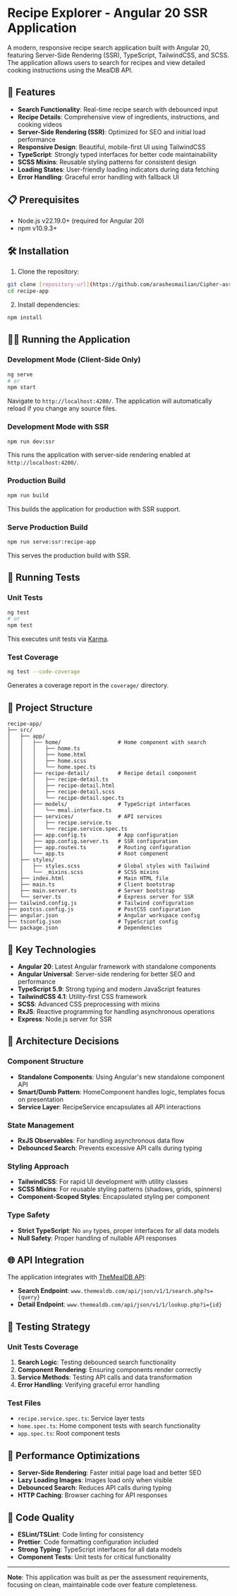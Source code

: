 # Recipe Explorer - Angular 20 SSR Application

A modern, responsive recipe search application built with Angular 20, featuring Server-Side Rendering (SSR), TypeScript, TailwindCSS, and SCSS. The application allows users to search for recipes and view detailed cooking instructions using the MealDB API.

## 🚀 Features

- **Search Functionality**: Real-time recipe search with debounced input
- **Recipe Details**: Comprehensive view of ingredients, instructions, and cooking videos
- **Server-Side Rendering (SSR)**: Optimized for SEO and initial load performance
- **Responsive Design**: Beautiful, mobile-first UI using TailwindCSS
- **TypeScript**: Strongly typed interfaces for better code maintainability
- **SCSS Mixins**: Reusable styling patterns for consistent design
- **Loading States**: User-friendly loading indicators during data fetching
- **Error Handling**: Graceful error handling with fallback UI

## 📋 Prerequisites

- Node.js v22.19.0+ (required for Angular 20)
- npm v10.9.3+

## 🛠️ Installation

1. Clone the repository:

```bash
git clone [repository-url](https://github.com/arashesmailian/Cipher-assessment)
cd recipe-app
```

2. Install dependencies:

```bash
npm install
```

## 🏃‍♂️ Running the Application

### Development Mode (Client-Side Only)

```bash
ng serve
# or
npm start
```

Navigate to `http://localhost:4200/`. The application will automatically reload if you change any source files.

### Development Mode with SSR

```bash
npm run dev:ssr
```

This runs the application with server-side rendering enabled at `http://localhost:4200/`.

### Production Build

```bash
npm run build
```

This builds the application for production with SSR support.

### Serve Production Build

```bash
npm run serve:ssr:recipe-app
```

This serves the production build with SSR.

## 🧪 Running Tests

### Unit Tests

```bash
ng test
# or
npm test
```

This executes unit tests via [Karma](https://karma-runner.github.io).

### Test Coverage

```bash
ng test --code-coverage
```

Generates a coverage report in the `coverage/` directory.

## 📁 Project Structure

```
recipe-app/
├── src/
│   ├── app/
│   │   ├── home/                  # Home component with search
│   │   │   ├── home.ts
│   │   │   ├── home.html
│   │   │   ├── home.scss
│   │   │   └── home.spec.ts
│   │   ├── recipe-detail/         # Recipe detail component
│   │   │   ├── recipe-detail.ts
│   │   │   ├── recipe-detail.html
│   │   │   ├── recipe-detail.scss
│   │   │   └── recipe-detail.spec.ts
│   │   ├── models/                # TypeScript interfaces
│   │   │   └── meal.interface.ts
│   │   ├── services/              # API services
│   │   │   ├── recipe.service.ts
│   │   │   └── recipe.service.spec.ts
│   │   ├── app.config.ts          # App configuration
│   │   ├── app.config.server.ts   # SSR configuration
│   │   ├── app.routes.ts          # Routing configuration
│   │   └── app.ts                 # Root component
│   ├── styles/
│   │   ├── styles.scss            # Global styles with Tailwind
│   │   └── _mixins.scss           # SCSS mixins
│   ├── index.html                 # Main HTML file
│   ├── main.ts                    # Client bootstrap
│   ├── main.server.ts             # Server bootstrap
│   └── server.ts                  # Express server for SSR
├── tailwind.config.js             # Tailwind configuration
├── postcss.config.js              # PostCSS configuration
├── angular.json                   # Angular workspace config
├── tsconfig.json                  # TypeScript config
└── package.json                   # Dependencies
```

## 🎨 Key Technologies

- **Angular 20**: Latest Angular framework with standalone components
- **Angular Universal**: Server-side rendering for better SEO and performance
- **TypeScript 5.9**: Strong typing and modern JavaScript features
- **TailwindCSS 4.1**: Utility-first CSS framework
- **SCSS**: Advanced CSS preprocessing with mixins
- **RxJS**: Reactive programming for handling asynchronous operations
- **Express**: Node.js server for SSR

## 🔧 Architecture Decisions

### Component Structure

- **Standalone Components**: Using Angular's new standalone component API
- **Smart/Dumb Pattern**: HomeComponent handles logic, templates focus on presentation
- **Service Layer**: RecipeService encapsulates all API interactions

### State Management

- **RxJS Observables**: For handling asynchronous data flow
- **Debounced Search**: Prevents excessive API calls during typing

### Styling Approach

- **TailwindCSS**: For rapid UI development with utility classes
- **SCSS Mixins**: For reusable styling patterns (shadows, grids, spinners)
- **Component-Scoped Styles**: Encapsulated styling per component

### Type Safety

- **Strict TypeScript**: No `any` types, proper interfaces for all data models
- **Null Safety**: Proper handling of nullable API responses

## 🌐 API Integration

The application integrates with [TheMealDB API](https://www.themealdb.com/api.php):

- **Search Endpoint**: `www.themealdb.com/api/json/v1/1/search.php?s={query}`
- **Detail Endpoint**: `www.themealdb.com/api/json/v1/1/lookup.php?i={id}`

## 🧪 Testing Strategy

### Unit Tests Coverage

1. **Search Logic**: Testing debounced search functionality
2. **Component Rendering**: Ensuring components render correctly
3. **Service Methods**: Testing API calls and data transformation
4. **Error Handling**: Verifying graceful error handling

### Test Files

- `recipe.service.spec.ts`: Service layer tests
- `home.spec.ts`: Home component tests with search functionality
- `app.spec.ts`: Root component tests

## 🚀 Performance Optimizations

- **Server-Side Rendering**: Faster initial page load and better SEO
- **Lazy Loading Images**: Images load only when visible
- **Debounced Search**: Reduces API calls during typing
- **HTTP Caching**: Browser caching for API responses

## 📝 Code Quality

- **ESLint/TSLint**: Code linting for consistency
- **Prettier**: Code formatting configuration included
- **Strong Typing**: TypeScript interfaces for all data models
- **Component Tests**: Unit tests for critical functionality

---

**Note**: This application was built as per the assessment requirements, focusing on clean, maintainable code over feature completeness.
